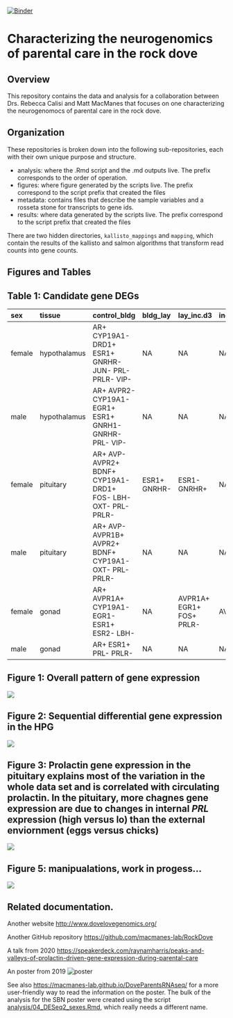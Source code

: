 [![Binder](https://mybinder.org/badge_logo.svg)](https://mybinder.org/v2/gh/macmanes-lab/DoveParentsRNAseq/master?urlpath=rstudio)

# Characterizing the neurogenomics of parental care in the rock dove

## Overview

This repository contains the data and analysis for a collaboration between Drs. Rebecca Calisi and Matt MacManes that focuses on one characterizing the neurogenomocs of parental care in the rock dove.


## Organization

These repositories is broken down into the following sub-repositories, each with their own unique purpose and structure.

- analysis: where the .Rmd script and the .md outputs live. The prefix corresponds to the order of operation. 
- figures: where figure generated by the scripts live. The prefix correspond to the script prefix that created the files
- metadata: contains files that describe the sample variables and a rosseta stone for transcripts to gene ids. 
- results: where data generated by the scripts live. The prefix correspond to the script prefix that created the files

There are two hidden directories, `kallisto_mappings` and `mapping`, which contain the results of the kallisto and salmon algorithms that transform read counts into gene counts.  

## Figures and Tables


## Table 1: Candidate gene DEGs

<table>
 <thead>
  <tr>
   <th style="text-align:left;"> sex </th>
   <th style="text-align:left;"> tissue </th>
   <th style="text-align:left;"> control_bldg </th>
   <th style="text-align:left;"> bldg_lay </th>
   <th style="text-align:left;"> lay_inc.d3 </th>
   <th style="text-align:left;"> inc.d3_inc.d9 </th>
   <th style="text-align:left;"> inc.d9_inc.d17 </th>
   <th style="text-align:left;"> hatch_n5 </th>
  </tr>
 </thead>
<tbody>
  <tr>
   <td style="text-align:left;"> female </td>
   <td style="text-align:left;"> hypothalamus </td>
   <td style="text-align:left;"> AR+ CYP19A1- DRD1+ ESR1+ GNRHR- JUN- PRL- PRLR- VIP- </td>
   <td style="text-align:left;"> NA </td>
   <td style="text-align:left;"> NA </td>
   <td style="text-align:left;"> NA </td>
   <td style="text-align:left;"> NA </td>
   <td style="text-align:left;"> BDNF- CYP19A1+ DRD1+ EGR1+ </td>
  </tr>
  <tr>
   <td style="text-align:left;"> male </td>
   <td style="text-align:left;"> hypothalamus </td>
   <td style="text-align:left;"> AR+ AVPR2- CYP19A1- EGR1+ ESR1+ GNRH1- GNRHR- PRL- VIP- </td>
   <td style="text-align:left;"> NA </td>
   <td style="text-align:left;"> NA </td>
   <td style="text-align:left;"> NA </td>
   <td style="text-align:left;"> AR+ </td>
   <td style="text-align:left;"> NA </td>
  </tr>
  <tr>
   <td style="text-align:left;"> female </td>
   <td style="text-align:left;"> pituitary </td>
   <td style="text-align:left;"> AR+ AVP- AVPR2+ BDNF+ CYP19A1- DRD1+ FOS- LBH- OXT- PRL- PRLR- </td>
   <td style="text-align:left;"> ESR1+ GNRHR- </td>
   <td style="text-align:left;"> ESR1- GNRHR+ </td>
   <td style="text-align:left;"> NA </td>
   <td style="text-align:left;"> LBH+ PRL+ </td>
   <td style="text-align:left;"> AVPR2+ LBH- PRL- </td>
  </tr>
  <tr>
   <td style="text-align:left;"> male </td>
   <td style="text-align:left;"> pituitary </td>
   <td style="text-align:left;"> AR+ AVP- AVPR1B+ AVPR2+ BDNF+ CYP19A1- OXT- PRL- PRLR- </td>
   <td style="text-align:left;"> NA </td>
   <td style="text-align:left;"> NA </td>
   <td style="text-align:left;"> NA </td>
   <td style="text-align:left;"> LBH+ PRL+ VIP+ </td>
   <td style="text-align:left;"> NA </td>
  </tr>
  <tr>
   <td style="text-align:left;"> female </td>
   <td style="text-align:left;"> gonad </td>
   <td style="text-align:left;"> AR+ AVPR1A+ CYP19A1- EGR1- ESR1+ ESR2- LBH- </td>
   <td style="text-align:left;"> NA </td>
   <td style="text-align:left;"> AVPR1A+ EGR1+ FOS+ PRLR- </td>
   <td style="text-align:left;"> AVPR1A- </td>
   <td style="text-align:left;"> NA </td>
   <td style="text-align:left;"> NA </td>
  </tr>
  <tr>
   <td style="text-align:left;"> male </td>
   <td style="text-align:left;"> gonad </td>
   <td style="text-align:left;"> AR+ ESR1+ PRL- PRLR- </td>
   <td style="text-align:left;"> NA </td>
   <td style="text-align:left;"> NA </td>
   <td style="text-align:left;"> NA </td>
   <td style="text-align:left;"> NA </td>
   <td style="text-align:left;"> NA </td>
  </tr>
</tbody>
</table>


## Figure 1: Overall pattern of gene expression

![](./figures/fig1-1.png)
## Figure 2: Sequential differential gene expression in the HPG

![](./figures/fig2-1.png)

## Figure 3: Prolactin gene expression in the pituitary explains most of the variation in the whole data set and is correlated with circulating prolactin. In the pituitary, more chagnes gene expression are due to changes in internal _PRL_ expression (high versus lo) than the external enviornment (eggs versus chicks)

![](./figures/fig3-1.png)

## Figure 5: manipualations, work in progess...

![](./figures/fig4-1.png)



## Related documentation.

Another website <http://www.dovelovegenomics.org/>

Another GitHub repository <https://github.com/macmanes-lab/RockDove> 

A talk from 2020 <https://speakerdeck.com/raynamharris/peaks-and-valleys-of-prolactin-driven-gene-expression-during-parental-care>

An poster from 2019
![poster](./figures/sbnposter/SBN.png)

See also <https://macmanes-lab.github.io/DoveParentsRNAseq/> for a more user-friendly way to read the information on the poster. The bulk of the analysis for the SBN poster were created using the script [analysis/04_DESeq2_sexes.Rmd](https://github.com/macmanes-lab/DoveParentsRNAseq/blob/master/analysis/04_DESeq2_sexes.Rmd), which really needs a different name. 